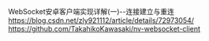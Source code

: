 WebSocket安卓客户端实现详解(一)--连接建立与重连
https://blog.csdn.net/zly921112/article/details/72973054/
https://github.com/TakahikoKawasaki/nv-websocket-client